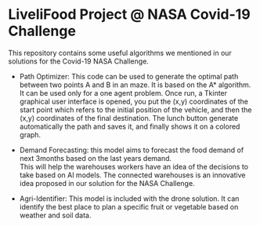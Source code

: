 # LiveliFood Project @ NASA Covid-19 Challenge
This repository contains some useful algorithms we mentioned in our solutions for the Covid-19 NASA Challenge.


- Path Optimizer: This code can be used to generate the optimal path between two points A and B in an maze. It is based on the A* algorithm. It can be used only for a one agent problem. Once run, a Tkinter graphical user interface is opened, you put the (x,y) coordinates of the start point which refers to the initial position of the vehicle, and then the (x,y) coordinates of the final destination. The lunch button generate automatically the path and saves it, and finally shows it on a colored graph.

- Demand Forecasting: this model aims to forecast the food demand of next 3months based on the last years demand.  
This will help the warehouses workers have an idea of the decisions to take based on AI models. The connected warehouses
is an innovative idea proposed in our solution for the NASA Challenge.

- Agri-Identifier: This model is included with the drone solution. It can identify the best place to plan a specific fruit or vegetable based on weather and soil data. 
